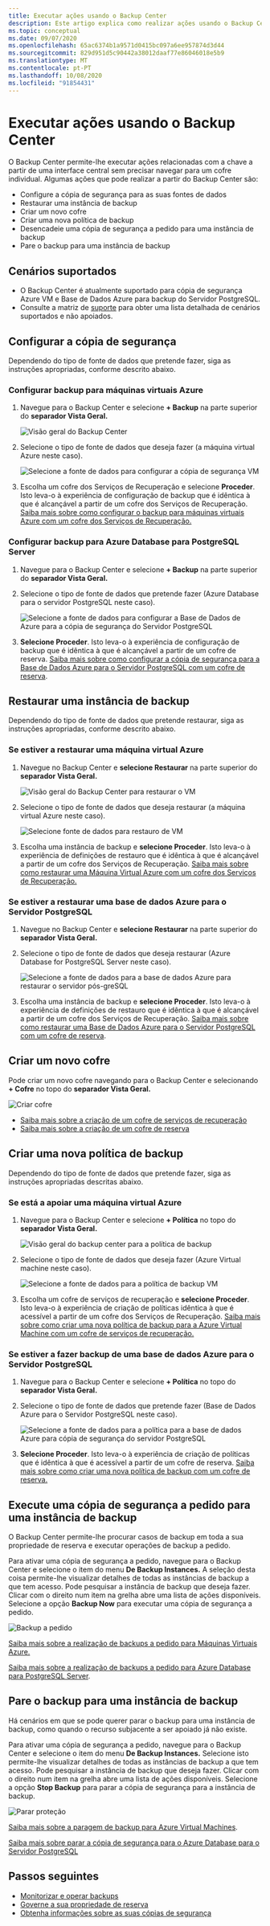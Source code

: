 ```yaml
---
title: Executar ações usando o Backup Center
description: Este artigo explica como realizar ações usando o Backup Center
ms.topic: conceptual
ms.date: 09/07/2020
ms.openlocfilehash: 65ac6374b1a9571d0415bc097a6ee957874d3d44
ms.sourcegitcommit: 829d951d5c90442a38012daaf77e86046018e5b9
ms.translationtype: MT
ms.contentlocale: pt-PT
ms.lasthandoff: 10/08/2020
ms.locfileid: "91854431"
---
```

# <a name="perform-actions-using-backup-center"></a>Executar ações usando o Backup Center

O Backup Center permite-lhe executar ações relacionadas com a chave a partir de uma interface central sem precisar navegar para um cofre individual. Algumas ações que pode realizar a partir do Backup Center são:

* Configure a cópia de segurança para as suas fontes de dados
* Restaurar uma instância de backup
* Criar um novo cofre
* Criar uma nova política de backup
* Desencadeie uma cópia de segurança a pedido para uma instância de backup
* Pare o backup para uma instância de backup

## <a name="supported-scenarios"></a>Cenários suportados

* O Backup Center é atualmente suportado para cópia de segurança Azure VM e Base de Dados Azure para backup do Servidor PostgreSQL.
* Consulte a matriz de [suporte](backup-center-support-matrix.md) para obter uma lista detalhada de cenários suportados e não apoiados.

## <a name="configure-backup"></a>Configurar a cópia de segurança

Dependendo do tipo de fonte de dados que pretende fazer, siga as instruções apropriadas, conforme descrito abaixo.

### <a name="configure-backup-for-azure-virtual-machines"></a>Configurar backup para máquinas virtuais Azure

1. Navegue para o Backup Center e selecione **+ Backup** na parte superior do **separador Vista Geral.**

    ![Visão geral do Backup Center](./media/backup-center-actions/backup-center-overview-configure-backup.png)

2. Selecione o tipo de fonte de dados que deseja fazer (a máquina virtual Azure neste caso).

    ![Selecione a fonte de dados para configurar a cópia de segurança VM](./media/backup-center-actions/backup-select-datasource-vm.png)

3. Escolha um cofre dos Serviços de Recuperação e selecione **Proceder**. Isto leva-o à experiência de configuração de backup que é idêntica à que é alcançável a partir de um cofre dos Serviços de Recuperação. [Saiba mais sobre como configurar o backup para máquinas virtuais Azure com um cofre dos Serviços de Recuperação.](tutorial-backup-vm-at-scale.md)

### <a name="configure-backup-for-azure-database-for-postgresql-server"></a>Configurar backup para Azure Database para PostgreSQL Server

1. Navegue para o Backup Center e selecione **+ Backup** na parte superior do **separador Vista Geral.**
2. Selecione o tipo de fonte de dados que pretende fazer (Azure Database para o servidor PostgreSQL neste caso).

    ![Selecione a fonte de dados para configurar a Base de Dados de Azure para a cópia de segurança do Servidor PostgreSQL](./media/backup-center-actions/backup-select-datasource-type-postgresql.png)

3. **Selecione Proceder**. Isto leva-o à experiência de configuração de backup que é idêntica à que é alcançável a partir de um cofre de reserva. [Saiba mais sobre como configurar a cópia de segurança para a Base de Dados Azure para o Servidor PostgreSQL com um cofre de reserva](backup-azure-database-postgresql.md#configure-backup-on-azure-postgresql-databases).

## <a name="restore-a-backup-instance"></a>Restaurar uma instância de backup

Dependendo do tipo de fonte de dados que pretende restaurar, siga as instruções apropriadas, conforme descrito abaixo.

### <a name="if-youre-restoring-an-azure-virtual-machine"></a>Se estiver a restaurar uma máquina virtual Azure

1. Navegue no Backup Center e **selecione Restaurar** na parte superior do **separador Vista Geral.**

    ![Visão geral do Backup Center para restaurar o VM](./media/backup-center-actions/backup-center-overview-restore.png)

2. Selecione o tipo de fonte de dados que deseja restaurar (a máquina virtual Azure neste caso).

    ![Selecione fonte de dados para restauro de VM](./media/backup-center-actions/restore-select-datasource-vm.png)

3. Escolha uma instância de backup e **selecione Proceder**. Isto leva-o à experiência de definições de restauro que é idêntica à que é alcançável a partir de um cofre dos Serviços de Recuperação. [Saiba mais sobre como restaurar uma Máquina Virtual Azure com um cofre dos Serviços de Recuperação.](backup-azure-arm-restore-vms.md#before-you-start)

### <a name="if-youre-restoring-an-azure-database-for-postgresql-server"></a>Se estiver a restaurar uma base de dados Azure para o Servidor PostgreSQL

1. Navegue no Backup Center e **selecione Restaurar** na parte superior do **separador Vista Geral.**
2. Selecione o tipo de fonte de dados que deseja restaurar (Azure Database for PostgreSQL Server neste caso).

    ![Selecione a fonte de dados para a base de dados Azure para restaurar o servidor pós-greSQL](./media/backup-center-actions/restore-select-datasource-postgresql.png)

3. Escolha uma instância de backup e **selecione Proceder**. Isto leva-o à experiência de definições de restauro que é idêntica à que é alcançável a partir de um cofre dos Serviços de Recuperação. [Saiba mais sobre como restaurar uma Base de Dados Azure para o Servidor PostgreSQL com um cofre de reserva](backup-azure-database-postgresql.md#restore).

## <a name="create-a-new-vault"></a>Criar um novo cofre

Pode criar um novo cofre navegando para o Backup Center e selecionando **+ Cofre** no topo do **separador Vista Geral.**

![Criar cofre](./media/backup-center-actions/backup-center-create-vault.png)

* [Saiba mais sobre a criação de um cofre de serviços de recuperação](backup-create-rs-vault.md)
* [Saiba mais sobre a criação de um cofre de reserva](backup-vault-overview.md)

## <a name="create-a-new-backup-policy"></a>Criar uma nova política de backup

Dependendo do tipo de fonte de dados que pretende fazer, siga as instruções apropriadas descritas abaixo.

### <a name="if-youre-backing-up-an-azure-virtual-machine"></a>Se está a apoiar uma máquina virtual Azure

1. Navegue para o Backup Center e selecione **+ Política** no topo do **separador Vista Geral.**

    ![Visão geral do backup center para a política de backup](./media/backup-center-actions/backup-center-overview-policy.png)

2. Selecione o tipo de fonte de dados que deseja fazer (Azure Virtual machine neste caso).

    ![Selecione a fonte de dados para a política de backup VM](./media/backup-center-actions/policy-select-datasource-vm.png)

3. Escolha um cofre de serviços de recuperação e **selecione Proceder**. Isto leva-o à experiência de criação de políticas idêntica à que é acessível a partir de um cofre dos Serviços de Recuperação. [Saiba mais sobre como criar uma nova política de backup para a Azure Virtual Machine com um cofre de serviços de recuperação.](backup-azure-arm-vms-prepare.md#create-a-custom-policy)

### <a name="if-youre-backing-up-an-azure-database-for-postgresql-server"></a>Se estiver a fazer backup de uma base de dados Azure para o Servidor PostgreSQL

1. Navegue para o Backup Center e selecione **+ Política** no topo do **separador Vista Geral.**
2. Selecione o tipo de fonte de dados que pretende fazer (Base de Dados Azure para o Servidor PostgreSQL neste caso).

    ![Selecione a fonte de dados para a política para a base de dados Azure para cópia de segurança do servidor PostgreSQL](./media/backup-center-actions/policy-select-datasource-postgresql.png)

3. **Selecione Proceder**. Isto leva-o à experiência de criação de políticas que é idêntica à que é acessível a partir de um cofre de reserva. [Saiba mais sobre como criar uma nova política de backup com um cofre de reserva.](backup-azure-database-postgresql.md#create-backup-policy)

## <a name="execute-an-on-demand-backup-for-a-backup-instance"></a>Execute uma cópia de segurança a pedido para uma instância de backup

O Backup Center permite-lhe procurar casos de backup em toda a sua propriedade de reserva e executar operações de backup a pedido.

Para ativar uma cópia de segurança a pedido, navegue para o Backup Center e selecione o item do menu **De Backup Instances.** A seleção desta coisa permite-lhe visualizar detalhes de todas as instâncias de backup a que tem acesso. Pode pesquisar a instância de backup que deseja fazer. Clicar com o direito num item na grelha abre uma lista de ações disponíveis. Selecione a opção **Backup Now** para executar uma cópia de segurança a pedido.

![Backup a pedido](./media/backup-center-actions/backup-center-on-demand-backup.png)

[Saiba mais sobre a realização de backups a pedido para Máquinas Virtuais Azure.](backup-azure-manage-vms.md#run-an-on-demand-backup)

[Saiba mais sobre a realização de backups a pedido para Azure Database para PostgreSQL Server](backup-azure-database-postgresql.md#on-demand-backup).

## <a name="stop-backup-for-a-backup-instance"></a>Pare o backup para uma instância de backup

Há cenários em que se pode querer parar o backup para uma instância de backup, como quando o recurso subjacente a ser apoiado já não existe.

Para ativar uma cópia de segurança a pedido, navegue para o Backup Center e selecione o item do menu **De Backup Instances.** Selecione isto permite-lhe visualizar detalhes de todas as instâncias de backup a que tem acesso. Pode pesquisar a instância de backup que deseja fazer. Clicar com o direito num item na grelha abre uma lista de ações disponíveis. Selecione a opção **Stop Backup** para parar a cópia de segurança para a instância de backup.

![Parar proteção](./media/backup-center-actions/backup-center-stop-protection.png)

[Saiba mais sobre a paragem de backup para Azure Virtual Machines](backup-azure-manage-vms.md#stop-protecting-a-vm).

[Saiba mais sobre parar a cópia de segurança para o Azure Database para o Servidor PostgreSQL](backup-azure-database-postgresql.md#stop-protection)

## <a name="next-steps"></a>Passos seguintes

* [Monitorizar e operar backups](backup-center-monitor-operate.md)
* [Governe a sua propriedade de reserva](backup-center-govern-environment.md)
* [Obtenha informações sobre as suas cópias de segurança](backup-center-obtain-insights.md)
